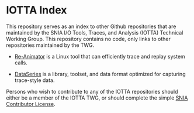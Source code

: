 # IOTTA Index

This repository serves as an index to other Github repositories that
are maintained by the SNIA I/O Tools, Traces, and Analysis (IOTTA)
Technical Working Group.  This repository contains no code, only links
to other repositories maintained by the TWG.

* [Re-Animator](http://github.com/SNIA/iotta-reanimator) is a Linux
  tool that can efficiently trace and replay system calls.

* [DataSeries](http://github.com/dataseries) is a library, toolset,
  and data format optimized for capturing trace-style data.

Persons who wish to contribute to any of the IOTTA repositories should
either be a member of the IOTTA TWG, or should complete the simple
[SNIA Contributor License](https://www.snia.org/CLA).
